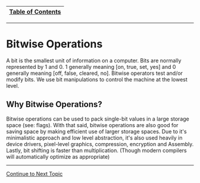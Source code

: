 |[Table of Contents](/00-Table-of-Contents.md)|
|---|

---

# Bitwise Operations

A bit is the smallest unit of information on a computer. Bits are normally represented by 1 and 0. 1 generally meaning \[on, true, set, yes\] and 0 generally meaning \[off, false, cleared, no\]. Bitwise operators test and/or modify bits. We use bit manipulations to control the machine at the lowest level. 

## Why Bitwise Operations?

Bitwise operations can be used to pack single-bit values in a large storage space \(see: flags\). With that said, bitwise operations are also good for saving space by making efficient use of larger storage spaces. Due to it's minimalistic approach and low level abstraction, it's also used heavily in device drivers, pixel-level graphics, compression, encryption and Assembly. Lastly, bit shifting is faster than multiplication. \(Though modern compilers will automatically optimize as appropriate\) 

---

<a href="https://github.com/CyberTrainingUSAF/05-C-Programming/blob/master/06_Bitwise_operators/02_numbering-systems.md" rel="Continue to Next Topic"> Continue to Next Topic </a>
